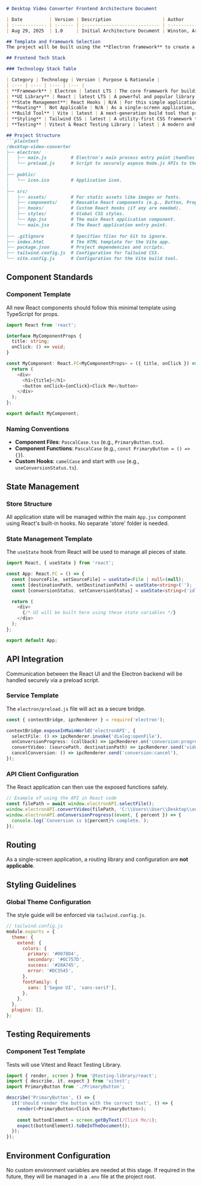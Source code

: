 ````markdown
# Desktop Video Converter Frontend Architecture Document

| Date          | Version | Description                   | Author            |
| :------------ | :------ | :---------------------------- | :---------------- |
| Aug 29, 2025  | 1.0     | Initial Architecture Document | Winston, Architect |

## Template and Framework Selection
The project will be built using the **Electron framework** to create a desktop application with modern web technologies, as specified in the PRD.

## Frontend Tech Stack

### Technology Stack Table

| Category | Technology | Version | Purpose & Rationale |
| :--- | :--- | :--- | :--- |
| **Framework** | Electron | latest LTS | The core framework for building a desktop app with web technologies, as requested. |
| **UI Library** | React | latest LTS | A powerful and popular library for building user interfaces, with excellent support within the Electron ecosystem. |
| **State Management**| React Hooks | N/A | For this simple application, React's built-in state management (`useState`, `useContext`) is sufficient and lightweight. A complex library like Redux is unnecessary. |
| **Routing** | Not Applicable | N/A | As a single-screen application, a routing library is not needed. |
| **Build Tool** | Vite | latest | A next-generation build tool that provides an extremely fast development server and optimized production builds. |
| **Styling** | Tailwind CSS | latest | A utility-first CSS framework that allows for rapid styling directly in the markup, keeping the design consistent and the codebase clean. |
| **Testing** | Vitest & React Testing Library | latest | A modern and fast testing framework (Vitest) combined with the standard for testing React components (React Testing Library). |

## Project Structure
```plaintext
/desktop-video-converter
├── electron/
│   ├── main.js         # Electron's main process entry point (handles window creation).
│   └── preload.js      # Script to securely expose Node.js APIs to the React app.
│
├── public/
│   └── icon.ico        # Application icon.
│
├── src/
│   ├── assets/         # For static assets like images or fonts.
│   ├── components/     # Reusable React components (e.g., Button, ProgressBar).
│   ├── hooks/          # Custom React hooks (if any are needed).
│   ├── styles/         # Global CSS styles.
│   └── App.jsx         # The main React application component.
│   └── main.jsx        # The React application entry point.
│
├── .gitignore          # Specifies files for Git to ignore.
├── index.html          # The HTML template for the Vite app.
├── package.json        # Project dependencies and scripts.
├── tailwind.config.js  # Configuration for Tailwind CSS.
└── vite.config.js      # Configuration for the Vite build tool.
````

## Component Standards

### Component Template

All new React components should follow this minimal template using TypeScript for props.

```typescript
import React from 'react';

interface MyComponentProps {
  title: string;
  onClick: () => void;
}

const MyComponent: React.FC<MyComponentProps> = ({ title, onClick }) => {
  return (
    <div>
      <h1>{title}</h1>
      <button onClick={onClick}>Click Me</button>
    </div>
  );
};

export default MyComponent;
```

### Naming Conventions

  * **Component Files**: `PascalCase.tsx` (e.g., `PrimaryButton.tsx`).
  * **Component Functions**: `PascalCase` (e.g., `const PrimaryButton = () => {}`).
  * **Custom Hooks**: `camelCase` and start with `use` (e.g., `useConversionStatus.ts`).

## State Management

### Store Structure

All application state will be managed within the main `App.jsx` component using React's built-in hooks. No separate 'store' folder is needed.

### State Management Template

The `useState` hook from React will be used to manage all pieces of state.

```typescript
import React, { useState } from 'react';

const App: React.FC = () => {
  const [sourceFile, setSourceFile] = useState<File | null>(null);
  const [destinationPath, setDestinationPath] = useState<string>('');
  const [conversionStatus, setConversionStatus] = useState<string>('idle');

  return (
    <div>
      {/* UI will be built here using these state variables */}
    </div>
  );
};

export default App;
```

## API Integration

Communication between the React UI and the Electron backend will be handled securely via a preload script.

### Service Template

The `electron/preload.js` file will act as a secure bridge.

```typescript
const { contextBridge, ipcRenderer } = require('electron');

contextBridge.exposeInMainWorld('electronAPI', {
  selectFile: () => ipcRenderer.invoke('dialog:openFile'),
  onConversionProgress: (callback) => ipcRenderer.on('conversion:progress', callback),
  convertVideo: (sourcePath, destinationPath) => ipcRenderer.send('video:convert', { sourcePath, destinationPath }),
  cancelConversion: () => ipcRenderer.send('conversion:cancel'),
});
```

### API Client Configuration

The React application can then use the exposed functions safely.

```typescript
// Example of using the API in React code
const filePath = await window.electronAPI.selectFile();
window.electronAPI.convertVideo(filePath, 'C:\\Users\\User\\Desktop\\output.mp4');
window.electronAPI.onConversionProgress((event, { percent }) => {
  console.log(`Conversion is ${percent}% complete.`);
});
```

## Routing

As a single-screen application, a routing library and configuration are **not applicable**.

## Styling Guidelines

### Global Theme Configuration

The style guide will be enforced via `tailwind.config.js`.

```javascript
// tailwind.config.js
module.exports = {
  theme: {
    extend: {
      colors: {
        primary: '#0078D4',
        secondary: '#6C757D',
        success: '#28A745',
        error: '#DC3545',
      },
      fontFamily: {
        sans: ['Segoe UI', 'sans-serif'],
      },
    },
  },
  plugins: [],
};
```

## Testing Requirements

### Component Test Template

Tests will use Vitest and React Testing Library.

```typescript
import { render, screen } from '@testing-library/react';
import { describe, it, expect } from 'vitest';
import PrimaryButton from './PrimaryButton';

describe('PrimaryButton', () => {
  it('should render the button with the correct text', () => {
    render(<PrimaryButton>Click Me</PrimaryButton>);
    
    const buttonElement = screen.getByText(/Click Me/i);
    expect(buttonElement).toBeInTheDocument();
  });
});
```

## Environment Configuration

No custom environment variables are needed at this stage. If required in the future, they will be managed in a `.env` file at the project root.

```
```